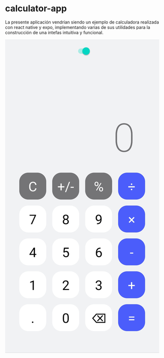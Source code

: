 # calculator-app
La presente aplicación vendrían siendo un ejemplo de calculadora realizada con react native y expo, implementando varias de sus utilidades para la construcción de una intefas intuitiva y funcional.

![Modo Claro](https://github.com/JDPMJ/calculator-app/blob/master/assets/calculator-app-img-1.jpg)